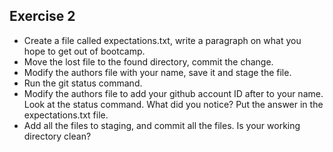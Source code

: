 Exercise 2
----------

- Create a file called expectations.txt, write a paragraph on what you hope to get out of bootcamp.
- Move the lost file to the found directory, commit the change.
- Modify the authors file with your name, save it and stage the file.
- Run the git status command.
- Modify the authors file to add your github account ID after to your name. Look at the status command. What did you notice? Put the answer in the expectations.txt file.
- Add all the files to staging, and commit all the files. Is your working directory clean?
